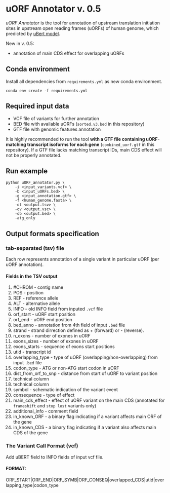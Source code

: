 # uORF Annotator v. 0.5
*uORF Annotator* is the tool for annotation of upstream translation initiation sites in upstream open reading frames (uORFs) of human genome, which predicted by [uBert model](https://github.com/skoblov-lab/uBERTa).

New in v. 0.5:
* annotation of main CDS effect for overlapping uORFs

## Conda environment
Install all dependencies from `requirements.yml` as new conda environment.
```
conda env create -f requirements.yml
```
## Required input data
* VCF file of variants for further annotation
* BED file with available uORFs (`sorted.v3.bed` in this repository)
* GTF file with genomic features annotation

It is highly recommended to run the tool **with a GTF file containing uORF-matching transcript isoforms for each gene** (`combined_uorf.gtf` in this repository). If a GTF file lacks matching transcript IDs, main CDS effect will not be properly annotated.
## Run example
```
python uORF_annotator.py \
    -i <input_variants.vcf> \
    -b <input_uORFs.bed> \
    -g <input_annotation.gtf> \
    -f <human_genome.fasta> \
    -ot <output.tsv> \
    -ov <output.vsc> \
    -ob <output.bed> \
    -atg_only
```
## Output formats specification
### tab-separated (tsv) file
Each row represents annotation of a single variant in particular uORF (per uORF annotation).
#### Fields in the TSV output
1) #CHROM - contig name  
2) POS - position  
3) REF - reference allele
4) ALT - alternative allele
5) INFO - old INFO field from inputed `.vcf` file  
6) orf_start - uORF start position
7) orf_end - uORF end position
8) bed_anno - annotation from 4th field of input `.bed` file
9) strand - strand dirrection defined as + (forward) or - (reverse).
10) n_exons - number of exones in uORF  
11) exons_sizes - number of exones in uORF  
12) exons_starts - sequence of exons start positions  
13) utid - transcript id  
14) overlapping_type - type of uORF (overlapping/non-overlapping) from input `.bed` file  
15) codon_type - ATG or non-ATG start codon in uORF 
16) dist_from_orf_to_snp - distance from start of uORF to variant position  
17) technical column
18) technical column
19) symbol - schematic indication of the variant event  
20) consequence - type of effect 
21) main_cds_effect - effect of uORF variant on the main CDS (annotated for `frameshift` and `stop lost` variants only)
22) additional_info - comment field
23) in_known_ORF - a binary flag indicating if a variant affects main ORF of the gene
24) in_known_CDS - a binary flag indicating if a variant also affects main CDS of the gene
### The Variant Call Format (vcf)
Add uBERT field to INFO fields of input vcf file.
#### FORMAT:
ORF_START|ORF_END|ORF_SYMB|ORF_CONSEQ|overlapped_CDS|utid|overlapping_type|codon_type
